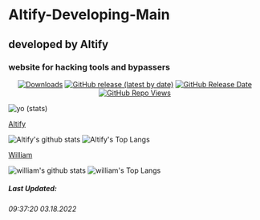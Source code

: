 # Altify-Developing-Main
## developed by Altify
### website for hacking tools and bypassers 

<p align="center">
<a href="https://github.com/Altify-Developing/Altify-Developing-Main/releases"><img alt="Downloads" src="https://img.shields.io/github/downloads/Altify-Developing/Altify-Developing-Main/total?label=Downloads&color=success"></a>
  <a href="https://github.com/Altify-Developing/Altify-Developing-Main/releases/latest"><img alt="GitHub release (latest by date)" src="https://img.shields.io/github/v/release/Altify-Developing/Altify-Developing-Mainr?color=success"></a>
  <a href="https://github.com/Altify-Developing/Altify-Developing-Main/releases/latest"><img alt="GitHub Release Date" src="https://img.shields.io/github/release-date/Altify-Developing/Altify-Developing-Main?color=success"></a>
<a href="https://views.whatilearened.today/views/github/Altify-Developing/altify-developing-chs.svg"><img alt="GitHub Repo Views" src="https://views.whatilearened.today/views/github/Altify-Developing/altify-developing-chs.svg"></a>
</p>

![yo](https://views.whatilearened.today/views/github/Altify-Development/Gmail-Generator-Python.svg)
(stats)

[Altify](https://github.com/Altify-Development)

![Altify's github stats](https://github-readme-stats.vercel.app/api?username=altify-development&count_private=true&show_icons=true&include_all_commits&custom_title=Altify%27s%20Statistics)
![Altify's Top Langs](https://github-readme-stats.vercel.app/api/top-langs/?username=altify-development&langs_count=3)

[William](https://github.com/williameom5678)

![william's github stats](https://github-readme-stats.vercel.app/api?username=williameom5678&count_private=true&show_icons=true&include_all_commits&custom_title=williameom5678%27s%20Statistics)
![william's Top Langs](https://github-readme-stats.vercel.app/api/top-langs/?username=williameom5678&langs_count=3)

##### Last Updated:
###### 09:37:20 03.18.2022
